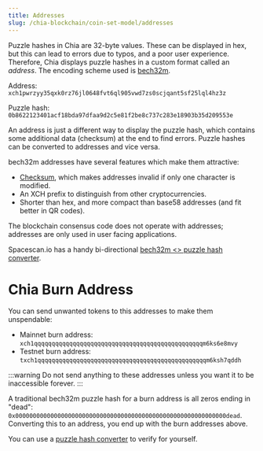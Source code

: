 ```yaml
---
title: Addresses
slug: /chia-blockchain/coin-set-model/addresses
---
```


Puzzle hashes in Chia are 32-byte values. These can be displayed in hex, but this can lead to errors due to typos, and a poor user experience. Therefore, Chia displays puzzle hashes in a custom format called an _address_. The encoding scheme used is [bech32m](https://github.com/bitcoin/bips/blob/master/bip-0350.mediawiki).

Address: `xch1pwrzyy35qxk0rz76jl0648fvt6ql905vwd7zs0scjqant5sf25lql4hz3z`

Puzzle hash: `0b8622123401acf18bda97dfaa9d2c5e81f2be8c737c283e18903b35d209553e`

An address is just a different way to display the puzzle hash, which contains some additional data (checksum) at the end to find errors. Puzzle hashes can be converted to addresses and vice versa.

bech32m addresses have several features which make them attractive:

- [Checksum](https://github.com/bitcoin/bips/blob/master/bip-0350.mediawiki#specification), which makes addresses invalid if only one character is modified.
- An XCH prefix to distinguish from other cryptocurrencies.
- Shorter than hex, and more compact than base58 addresses (and fit better in QR codes).

The blockchain consensus code does not operate with addresses; addresses are only used in user facing applications.

Spacescan.io has a handy bi-directional [bech32m \<\> puzzle hash converter](https://www.spacescan.io/xch/tools/puzzlehashconvertor).

# Chia Burn Address

You can send unwanted tokens to this addresses to make them unspendable:

- Mainnet burn address: `xch1qqqqqqqqqqqqqqqqqqqqqqqqqqqqqqqqqqqqqqqqqqqqqqqqm6ks6e8mvy`
- Testnet burn address: `txch1qqqqqqqqqqqqqqqqqqqqqqqqqqqqqqqqqqqqqqqqqqqqqqqqm6ksh7qddh`

:::warning
Do not send anything to these addresses unless you want it to be inaccessible forever.
:::

A traditional bech32m puzzle hash for a burn address is all zeros ending in "dead": `0x000000000000000000000000000000000000000000000000000000000000dead`. Converting this to an address, you end up with the burn addresses above.

You can use a [puzzle hash converter](https://www.spacescan.io/tools/converter/address) to verify for yourself.
